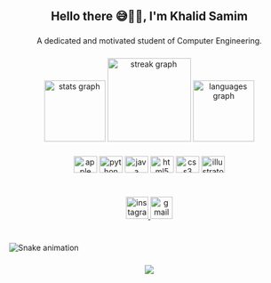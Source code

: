 <h2 align="center">Hello there 😅👋🏻, I'm Khalid Samim</h2>

###

<p align="center">A dedicated and motivated student of Computer Engineering.</p>

###

<div align="center">
  <img src="https://github-readme-stats.vercel.app/api?username=itkhld1&hide_title=false&hide_rank=false&show_icons=true&include_all_commits=true&count_private=true&disable_animations=false&theme=rose_pine&locale=en&hide_border=true&custom_title=Status " height="110" alt="stats graph"  />
  <img src="https://streak-stats.demolab.com?user=itkhld1&locale=en&mode=daily&theme=rose_pine&hide_border=false&border_radius=5" height="150" alt="streak graph"  />
  <img src="https://github-readme-stats.vercel.app/api/top-langs?username=itkhld1&locale=en&hide_title=true&layout=compact&card_width=320&langs_count=3&theme=rose_pine&hide_border=true" height="110" alt="languages graph"  />
</div>

###

<div align="center">
  <img src="https://cdn.jsdelivr.net/gh/devicons/devicon/icons/apple/apple-original.svg" height="30" width="42" alt="apple logo"  />
  <img src="https://cdn.jsdelivr.net/gh/devicons/devicon/icons/python/python-original.svg" height="30" width="42" alt="python logo"  />
  <img src="https://cdn.jsdelivr.net/gh/devicons/devicon/icons/java/java-original.svg" height="30" width="42" alt="java logo"  />
  <img src="https://cdn.jsdelivr.net/gh/devicons/devicon/icons/html5/html5-original.svg" height="30" width="42" alt="html5 logo"  />
  <img src="https://cdn.jsdelivr.net/gh/devicons/devicon/icons/css3/css3-original.svg" height="30" width="42" alt="css3 logo"  />
  <img src="https://cdn.jsdelivr.net/gh/devicons/devicon/icons/illustrator/illustrator-plain.svg" height="30" width="42" alt="illustrator logo"  />
</div>

###

<br clear="both">

<div align="center">
  <a href="https://instagram.com/itkhld" target="_blank">
    <img src="https://img.shields.io/static/v1?message=Instagram&logo=instagram&label=itkhld&color=red&logoColor=white&labelColor=&style=for-the-badge" height="40" alt="instagram logo"  />
  </a>
  <a href="khalidsamim321@gmail.com" target="_blank">
    <img src="https://img.shields.io/static/v1?message=Gmail&logo=gmail&label=&color=skyblue&logoColor=white&labelColor=&style=for-the-badge" height="40" alt="gmail logo"  />
  </a>
</div>

###

<br clear="both">

<img src="https://raw.githubusercontent.com/itkhld1/itkhld1/blob/output/snake.svg" alt="Snake animation" />

###

<div align="center">
  <img src="https://profile-counter.glitch.me/itkhld1/count.svg?"  />
</div>

###
